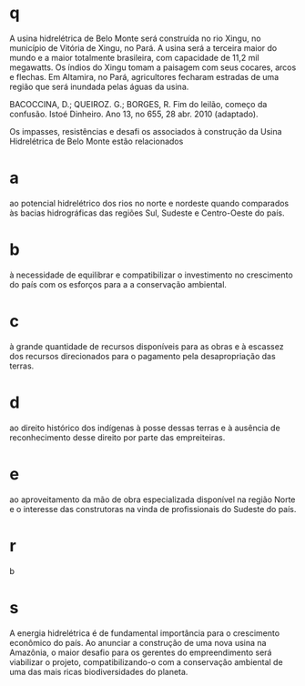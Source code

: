 # q
A usina hidrelétrica de Belo Monte será construída no rio Xingu, no município de Vitória de Xingu, no Pará. A usina será a terceira maior do mundo e a maior totalmente brasileira, com capacidade de 11,2 mil megawatts. Os índios do Xingu tomam a paisagem com seus cocares, arcos e flechas. Em Altamira, no Pará, agricultores fecharam estradas de uma região que será inundada pelas águas da usina.

BACOCCINA, D.; QUEIROZ. G.; BORGES, R. Fim do leilão, começo da confusão. Istoé Dinheiro. Ano 13, no 655, 28 abr. 2010 (adaptado).

Os impasses, resistências e desafi os associados à construção da Usina Hidrelétrica de Belo Monte estão relacionados

# a
ao potencial hidrelétrico dos rios no norte e nordeste quando comparados às bacias hidrográficas das regiões Sul, Sudeste e Centro-Oeste do país.

# b
à necessidade de equilibrar e compatibilizar o investimento no crescimento do país com os esforços para a a conservação ambiental.

# c
à grande quantidade de recursos disponíveis para as obras e à escassez dos recursos direcionados para o pagamento pela desapropriação das terras.

# d
ao direito histórico dos indígenas à posse dessas terras e à ausência de reconhecimento desse direito por parte das empreiteiras.

# e
ao aproveitamento da mão de obra especializada disponível na região Norte e o interesse das construtoras na vinda de profissionais do Sudeste do país.

# r
b

# s
A energia hidrelétrica é de fundamental importância para o crescimento econômico do país. Ao anunciar a construção de uma nova usina na Amazônia, o maior desafio para os gerentes do empreendimento será viabilizar o projeto, compatibilizando-o com a conservação ambiental de uma das mais ricas biodiversidades do planeta.
